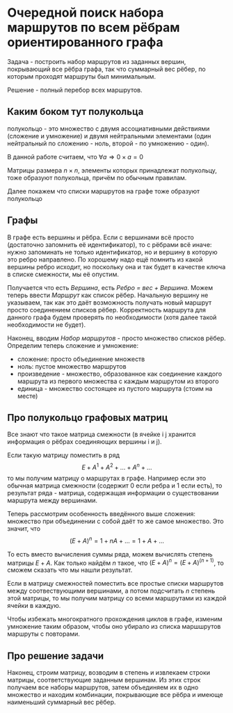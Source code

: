 # Очередной поиск набора маршрутов по всем рёбрам ориентированного графа

Задача - построить набор маршрутов из заданных вершин, покрывающий все рёбра графа, так что суммарный вес рёбер, по которым проходят маршруты был минимальным.

Решение - полный перебор всех маршрутов.

## Каким боком тут полукольца

полукольцо - это множество с двумя ассоциативными действиями (сложение и умножение) и двумя нейтральными элементами (один нейтральный по сложению - ноль, второй - по умножению - один). 

В данной работе считаем, что $\forall a \Rightarrow 0 \times a = 0$

Матрицы размера $n \times n$, элементы которых принадлежат полукольцу, тоже образуют полукольца, причём по обычным правилам. 

Далее покажем что списки маршрутов на графе тоже образуют полукольцо

## Графы

В графе есть вершины и рёбра. Если с вершинами всё просто (достаточно запомнить её идентификатор), то с рёбрами всё иначе: нужно запоминать не только идентификатор, но и вершину в которую это ребро направлено. По хорошему надо ещё помнить из какой вершины ребро исходит, но поскольку она и так будет в качестве ключа в списке смежности, мы её опустим.

Получается что есть *Вершина*, есть *Ребро = вес + Вершина*. Можем теперь ввести *Маршрут* как список рёбер. Начальную вершину не указываем, так как это даёт возможность получать новый маршрут просто соединением списков рёбер. Корректность маршрута для данного графа будем проверять по необходимости (хотя далее такой необходимости не будет).

Наконец, вводим *Набор маршрутов* - просто множество списков рёбер. Определим теперь сложение и умножение:
- сложение: просто объединение множеств
- ноль: пустое множество маршрутов
- произведение - множество, образованное как соединение каждого маршрута из первого множества с каждым маршрутом из второго
- единица - множество состоящее из пустого маршрута (стоим на месте)

## Про полукольцо графовых матриц

Все знают что такое матрица смежности (в ячейке i j хранится информация о рёбрах соединяющих вершины i и j).

Если такую матрицу поместить в ряд 
$$
E + A^1 + A^2 + \dots + A^n + \dots
$$
то мы получим матрицу о маршрутах в графе. Например если это обычная матрица смежности (содержит 0 если ребра и 1 если есть), то результат ряда - матрица, содержащая информации о существовании маршрута между вершинами.

Теперь рассмотрим особенность введённого выше сложения: множество при объединении с собой даёт то же самое множество. Это значит, что 
$$
(E + A)^n = 1 + nA + \dots = 1 + A + \dots
$$

То есть вместо вычисления суммы ряда, можем вычислять степень матрицы $E+A$. Как только найдём $n$ такое, что $(E+A)^n = (E+A)^{(n+1)}$, то сможем сказать что мы нашли результат.

Если в матрицу смежностей поместить все простые списки маршрутов между соотвествующими вершинами, а потом подсчитать $n$ степень этой матрицы, то мы получим матрицу со всеми маршрутами из каждой ячейки в каждую. 

Чтобы избежать многократного прохождения циклов в графе, изменим умножение таким образом, чтобы оно убирало из списка маршшрутов маршруты с повторами.

## Про решение задачи

Наконец, строим матрицу, возводим в степень и извлекаем строки матрицы, соответствующие заданным вершинам. Из этих строк получаем все наборы маршрутов, затем объединяем их в одно множество и находим комбинации, покрывающие все рёбра и имеюще наименьший суммарный вес рёбер.